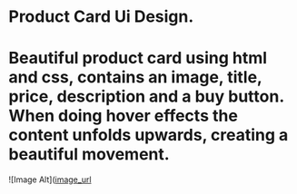 # Product Card Ui Design.
# Beautiful product card using html and css, contains an image, title, price, description and a buy button. When doing hover effects the content unfolds upwards, creating a beautiful movement.
 
 ![Image Alt]([image_url](https://github.com/SBJOYNUR/Product-Card-Ui-Design/blob/ef20736ccc826338b92bb437b15ecef79e1d467e/Preview.jpg)
